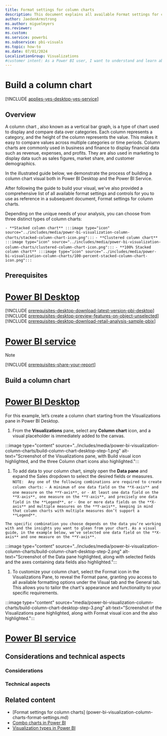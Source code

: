 ```yaml
---
title: Format settings for column charts
description: This document explains all available Format settings for column charts in Power BI Desktop and Power BI Service.
author: JaedenArmstrong
ms.author: miguelmyers
ms.reviewer:
ms.custom:
ms.service: powerbi
ms.subservice: pbi-visuals
ms.topic: how-to
ms.date: 07/01/2024
LocalizationGroup: Visualizations
#customer intent: As a Power BI user, I want to understand and learn about all the available Format settings for column charts so that I can effectively and more easily format column chart visuals in Power BI Desktop and Power BI Service.
---
```

# Build a column chart

[!INCLUDE [applies-yes-desktop-yes-service](../includes/applies-yes-desktop-yes-service.md)]

## Overview

A column chart , also known as a vertical bar graph, is a type of chart used to display and compare data over categories. Each column represents a category, and the height of the column represents the value. This makes it easy to compare values across multiple categories or time periods. Column charts are commonly used in business and finance to display financial data such as revenue, expenses, and profits. They are also used in marketing to display data such as sales figures, market share, and customer demographics.

In the illustrated guide below, we demonstrate the process of building a column chart visual both in Power BI Desktop and the Power BI Service.

After following the guide to build your visual, we've also provided a comprehensive list of all available format settings and controls for you to use as reference in a subsequent document, Format settings for column charts.

Depending on the unique needs of your analysis, you can choose from three distinct types of column charts:

```- **Stacked column chart** :::image type="icon" source="../includes/media/power-bi-visualization-column-charts/stacked-column-chart-icon.png":::```
```- **Clustered column chart** :::image type="icon" source="../includes/media/power-bi-visualization-column-charts/clustered-column-chart-icon.png":::```
```- **100% Stacked column chart** :::image type="icon" source="../includes/media/power-bi-visualization-column-charts/100-percent-stacked-column-chart-icon.png":::```

## Prerequisites

# [Power BI Desktop](#tab/powerbi-desktop)

[!INCLUDE [prerequisites-desktop-download-latest-version-pbi-desktop](../includes/core-visuals/prerequisites-desktop-download-latest-version-pbi.md)]
[!INCLUDE [prerequisites-desktop-preview-features-on-object-unselected](../includes/core-visuals/prerequisites-desktop-preview-features-on-object-unselected.md)]
[!INCLUDE [prerequisites-desktop-download-retail-analysis-sample-pbix](../includes/core-visuals/prerequisites-desktop-download-retail-analysis-sample-pbix.md)]

# [Power BI service](#tab/powerbi-service)

> [!NOTE]
> [!INCLUDE [prerequisites-share-your-report](../includes/core-visuals/prerequisites-share-your-report.md)]

## Build a column chart

# [Power BI Desktop](#tab/powerbi-desktop)

For this example, let’s create a column chart starting from the Visualizations pane in Power BI Desktop.

1. From the **Visualizations** pane, select any **Column chart** icon, and a visual placeholder is immediately added to the canvas.

:::image type="content" source="../includes/media/power-bi-visualization-column-charts/build-column-chart-desktop-step-1.png" alt-text="Screenshot of the Visualizations pane, with Build visual icon highlighted, and the three Column chart icons also highlighted.":::

1. To add data to your column chart, simply open the **Data pane** and expand the Sales dropdown to select the desired fields or measures.
```NOTE:  Any one of the following combinations are required to create column charts:```
```- A minimum of one data field on the **X-axis** and one measure on the **Y-axis**, or```
```- At least one data field on the **X-axis**, one measure on the **Y-axis**, and precisely one data field in the **Legend**, or```
```- One or more data fields on the **X-axis** and multiple measures on the **Y-axis**, keeping in mind that column charts with multiple measures don’t support a **Legend**.```

```The specific combination you choose depends on the data you’re working with and the insights you want to glean from your chart. As a visual guide, in the example below, we’ve selected one data field on the **X-axis** and one measure on the **Y-axis**.```

:::image type="content" source="../includes/media/power-bi-visualization-column-charts/build-column-chart-desktop-step-2.png" alt-text="Screenshot of the Data pane highlighted, along with selected fields and the axes containing data fields also highlighted.":::

1. To customize your column chart, select the Format icon in the Visualizations Pane, to reveal the Format pane, granting you access to all available formatting options under the Visual tab and the General tab. This allows you to tailor the chart's appearance and functionality to your specific requirements.

:::image type="content" source="media/power-bi-visualization-column-charts/build-column-chart-desktop-step-3.png" alt-text="Screenshot of the Visualizations pane highlighted, along with Format visual icon and the also highlighted.":::



# [Power BI service](#tab/powerbi-service)

## Considerations and technical aspects

### Considerations

### Technical aspects

## Related content

* [Format settings for column charts] (power-bi-visualization-column-charts-format-settings.md)
* [Combo charts in Power BI](power-bi-visualization-combo-chart.md)
* [Visualization types in Power BI](power-bi-visualization-types-for-reports-and-q-and-a.md)
